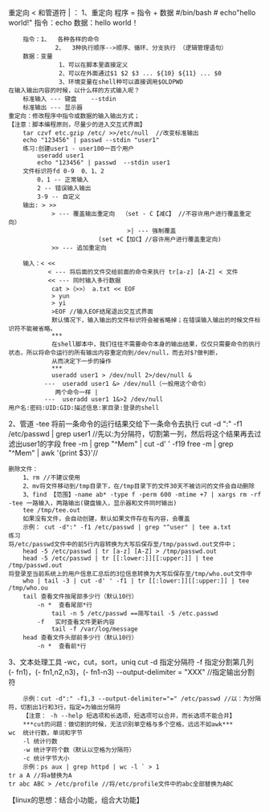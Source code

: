 重定向 < 和管道符 | ：
1、重定向
	程序 = 指令 + 数据
		#/bin/bash
		#
		echo"hello world!"
		指令：echo
		数据：hello world！

		指令：1、  各种各样的命令
	          	 2、  3种执行顺序-->顺序、循环、分支执行 （逻辑管理语句）
		数据：变量
		          1、可以在脚本里直接定义
		          2、可以在外面通过$1 $2 $3 ... ${10} ${11} ... $0
		          3、环境变量在shell种可以直接调用$OLDPWD
	在输入输出内容的时候，以什么样的方式输入呢？
		标准输入 --- 键盘    --stdin
		标准输出 --- 显示器
	重定向：修改程序中指令或数据的输入输出方式；
	【注意：脚本编程原则，尽量少的进入交互式界面】
		tar czvf etc.gzip /etc/ >>/etc/null  //改变标准输出
		echo "123456" | passwd --stdin "user1"
		练习:创建user1 - user100一百个用户
			useradd user1
			echo "123456" | passwd  --stdin user1
		文件标识符fd 0-9  0、1、2
			0，1 -- 正常输入
			2 -- 错误输入输出
			3-9 -- 自定义
		输出: > >>
		        > --- 覆盖输出重定向  （set - C【减C】 //不容许用户进行覆盖重定向）
		        		             >| --- 强制覆盖
				             (set +C【加C】//容许用户进行覆盖重定向)
		        >> --- 追加重定向
	
		输入：< <<
		       < --- 将后面的文件交给前面的命令来执行 tr[a-z] [A-Z] < 文件
		       << --- 同时输入多行数据
		        cat >（>>） a.txt << EOF
		        > yun
		        > yi
	            >EOF //输入EOF结尾退出交互式界面
		        默认情况下，输入输出的文件标识符会被省略掉；在错误输入输出的时候文件标识符不能被省略。
		        ***
		        在shell脚本中，我们往往不需要命令本身的输出结果，仅仅只需要命令的执行状态，所以将命令运行的所有输出内容重定向到/dev/null，而去对$?做判断，
		        从而决定下一步的操作
		        ***
		        useradd user1 > /dev/null 2>/dev/null &
		      ---  useradd user1 &> /dev/null（一般用这个命令）
	             两个命令一样 |
		      ---  useradd user1 1&>2 /dev/null
	用户名:密码:UID:GID:描述信息:家目录:登录的shell

2、管道 -tee
	将前一条命令的运行结果交给下一条命令去执行
	cut -d ":" -f1 /etc/passwd | grep user1 //先以:为分隔符，切割第一列，然后将这个结果再去过滤出user1的字段
 	free -m | grep "^Mem" | cut -d' ' -f19
	 free -m | grep "^Mem" | awk '{print $3}'//
	

	删除文件：
		1、rm //不建议使用
		2、mv将文件移动到/tmp目录下，在/tmp目录下的文件30天不被访问的文件会自动删除
		3、find 【范围】-name ab* -type f -perm 600 -mtime +7 | xargs rm -rf
	-tee 一路输入，两路输出(键盘输入，显示器和文件同时输出)
		tee /tmp/tee.out
		如果没有文件，会自动创建，默认如果文件存在有内容，会覆盖
		示例： cut -d":" -f1 /etc/passwd | grep "^user" | tee a.txt
	练习
	将/etc/passwd文件中的前5行内容转换为大写后保存至/tmp/passwd.out文件中；
		head -5 /etc/passwd | tr [a-z] [A-Z] > /tmp/passwd.out
		head -5 /etc/passwd | tr [[:lower:]][[:upper:]] | tee /tmp/passwd.out
	将登录至当前系统上的用户信息汇总后的3位信息转换为大写后保存至/tmp/who.out文件中
		who | tail -3 | cut -d' ' -f1 | tr [[:lower:]][[:upper:]] | tee /tmp/who.ou	
		tail 查看文件按尾部多少行（默认10行）
			-n *  查看尾部*行
				tail -n 5 /etc/passwd ==简写tail -5 /etc.passwd
			-f   实时查看文件更新内容
				tail -f /var/log/message
		head 查看文件头部前多少行（默认10行）
			-n *  查看前*行

3、文本处理工具 -wc，cut，sort，uniq
	cut 
		-d  指定分隔符
		-f   指定分割第几列
			(- fn1)，(- fn1,n2,n3)，(- fn1-n3)
		--output-delimiter = "XXX" //指定输出分割符

		示例：cut -d":" -f1,3 --output-delimiter="=" /etc/passwd //以：为分隔符，切割出1行和3行，指定=为输出分隔符
		【注意： -h --help 短选项和长选项，短选项可以合并，而长选项不能合并】
		***cut的问题：做切割的时候，无法识别单空格与多个空格，远远不如awk***
	wc  统计行数，单词和字节
		-l 统计行数
		-w 统计字符个数（默认以空格为分隔符）
		-c 统计字节大小
		示例：ps aux | grep httpd | wc -l ` > 1
	tr a A //将a替换为A
	tr abc ABC > /etc/profile //将/etc/profile文件中的abc全部替换为ABC


【linux的思想：结合小功能，组合大功能】